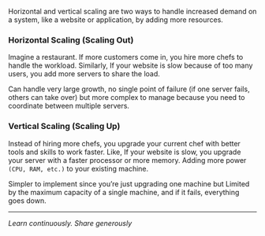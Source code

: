 Horizontal and vertical scaling are two ways to handle increased demand on a system, like a website or application, by adding more resources. 

### Horizontal Scaling (Scaling Out)

Imagine a restaurant. If more customers come in, you hire more chefs to handle the workload. Similarly, If your website is slow because of too many users, you add more servers to share the load.

Can handle very large growth, no single point of failure (if one server fails, others can take over) but more complex to manage because you need to coordinate between multiple servers.

### Vertical Scaling (Scaling Up)

Instead of hiring more chefs, you upgrade your current chef with better tools and skills to work faster. Like, If your website is slow, you upgrade your server with a faster processor or more memory. Adding more power `(CPU, RAM, etc.)` to your existing machine.

Simpler to implement since you’re just upgrading one machine but Limited by the maximum capacity of a single machine, and if it fails, everything goes down.

---

*Learn continuously. Share generously*
